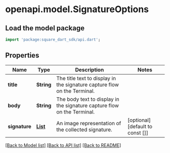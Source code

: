 # openapi.model.SignatureOptions

## Load the model package
```dart
import 'package:square_dart_sdk/api.dart';
```

## Properties
Name | Type | Description | Notes
------------ | ------------- | ------------- | -------------
**title** | **String** | The title text to display in the signature capture flow on the Terminal. | 
**body** | **String** | The body text to display in the signature capture flow on the Terminal. | 
**signature** | [**List<SignatureImage>**](SignatureImage.md) | An image representation of the collected signature. | [optional] [default to const []]

[[Back to Model list]](../README.md#documentation-for-models) [[Back to API list]](../README.md#documentation-for-api-endpoints) [[Back to README]](../README.md)


